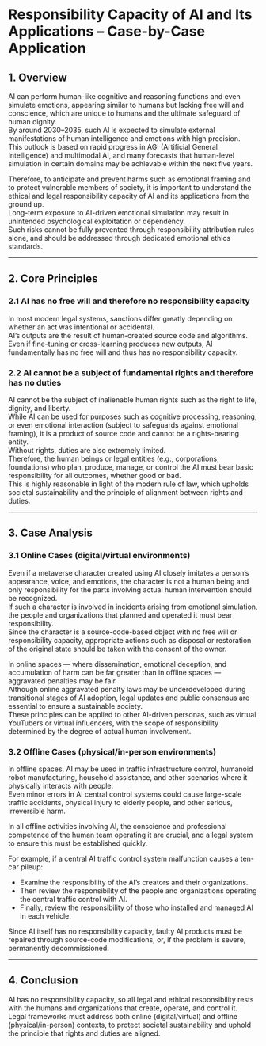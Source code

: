 # Responsibility Capacity of AI and Its Applications – Case-by-Case Application

## 1. Overview
AI can perform human-like cognitive and reasoning functions and even simulate emotions, appearing similar to humans but lacking free will and conscience, which are unique to humans and the ultimate safeguard of human dignity.  
By around 2030–2035, such AI is expected to simulate external manifestations of human intelligence and emotions with high precision.  
This outlook is based on rapid progress in AGI (Artificial General Intelligence) and multimodal AI, and many forecasts that human-level simulation in certain domains may be achievable within the next five years.

Therefore, to anticipate and prevent harms such as emotional framing and to protect vulnerable members of society, it is important to understand the ethical and legal responsibility capacity of AI and its applications from the ground up.  
Long-term exposure to AI-driven emotional simulation may result in unintended psychological exploitation or dependency.  
Such risks cannot be fully prevented through responsibility attribution rules alone, and should be addressed through dedicated emotional ethics standards.

---

## 2. Core Principles

### 2.1 AI has no free will and therefore no responsibility capacity
In most modern legal systems, sanctions differ greatly depending on whether an act was intentional or accidental.  
AI’s outputs are the result of human-created source code and algorithms. Even if fine-tuning or cross-learning produces new outputs, AI fundamentally has no free will and thus has no responsibility capacity.

### 2.2 AI cannot be a subject of fundamental rights and therefore has no duties
AI cannot be the subject of inalienable human rights such as the right to life, dignity, and liberty.  
While AI can be used for purposes such as cognitive processing, reasoning, or even emotional interaction (subject to safeguards against emotional framing), it is a product of source code and cannot be a rights-bearing entity.  
Without rights, duties are also extremely limited.  
Therefore, the human beings or legal entities (e.g., corporations, foundations) who plan, produce, manage, or control the AI must bear basic responsibility for all outcomes, whether good or bad.  
This is highly reasonable in light of the modern rule of law, which upholds societal sustainability and the principle of alignment between rights and duties.

---

## 3. Case Analysis

### 3.1 Online Cases (digital/virtual environments)
Even if a metaverse character created using AI closely imitates a person’s appearance, voice, and emotions, the character is not a human being and only responsibility for the parts involving actual human intervention should be recognized.  
If such a character is involved in incidents arising from emotional simulation, the people and organizations that planned and operated it must bear responsibility.  
Since the character is a source-code-based object with no free will or responsibility capacity, appropriate actions such as disposal or restoration of the original state should be taken with the consent of the owner.

In online spaces — where dissemination, emotional deception, and accumulation of harm can be far greater than in offline spaces — aggravated penalties may be fair.  
Although online aggravated penalty laws may be underdeveloped during transitional stages of AI adoption, legal updates and public consensus are essential to ensure a sustainable society.  
These principles can be applied to other AI-driven personas, such as virtual YouTubers or virtual influencers, with the scope of responsibility determined by the degree of actual human involvement.

### 3.2 Offline Cases (physical/in-person environments)
In offline spaces, AI may be used in traffic infrastructure control, humanoid robot manufacturing, household assistance, and other scenarios where it physically interacts with people.  
Even minor errors in AI central control systems could cause large-scale traffic accidents, physical injury to elderly people, and other serious, irreversible harm.

In all offline activities involving AI, the conscience and professional competence of the human team operating it are crucial, and a legal system to ensure this must be established quickly.

For example, if a central AI traffic control system malfunction causes a ten-car pileup:

- Examine the responsibility of the AI’s creators and their organizations.  
- Then review the responsibility of the people and organizations operating the central traffic control with AI.  
- Finally, review the responsibility of those who installed and managed AI in each vehicle.

Since AI itself has no responsibility capacity, faulty AI products must be repaired through source-code modifications, or, if the problem is severe, permanently decommissioned.

---

## 4. Conclusion
AI has no responsibility capacity, so all legal and ethical responsibility rests with the humans and organizations that create, operate, and control it.  
Legal frameworks must address both online (digital/virtual) and offline (physical/in-person) contexts, to protect societal sustainability and uphold the principle that rights and duties are aligned.

